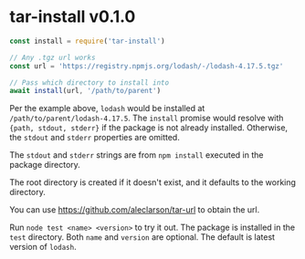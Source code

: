 # tar-install v0.1.0

```js
const install = require('tar-install')

// Any .tgz url works
const url = 'https://registry.npmjs.org/lodash/-/lodash-4.17.5.tgz'

// Pass which directory to install into
await install(url, '/path/to/parent')
```

Per the example above, `lodash` would be installed at `/path/to/parent/lodash-4.17.5`.
The `install` promise would resolve with `{path, stdout, stderr}` if the package is not
already installed. Otherwise, the `stdout` and `stderr` properties are omitted.

The `stdout` and `stderr` strings are from `npm install` executed in the package directory.

The root directory is created if it doesn't exist, and
it defaults to the working directory.

You can use https://github.com/aleclarson/tar-url to obtain the url.

Run `node test <name> <version>` to try it out. The package is installed in the `test`
directory. Both `name` and `version` are optional. The default is latest version of
`lodash`.
